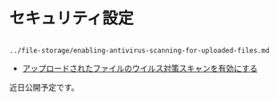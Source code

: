 # セキュリティ設定

```{toctree}

../file-storage/enabling-antivirus-scanning-for-uploaded-files.md
```

* [アップロードされたファイルのウイルス対策スキャンを有効にする](../file-storage/enabling-antivirus-scanning-for-uploaded-files.md)

近日公開予定です。